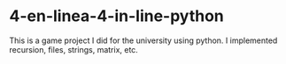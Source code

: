 # 4-en-linea-4-in-line-python
This is a game project I did for the university using python. 
I implemented recursion, files, strings, matrix, etc. 
